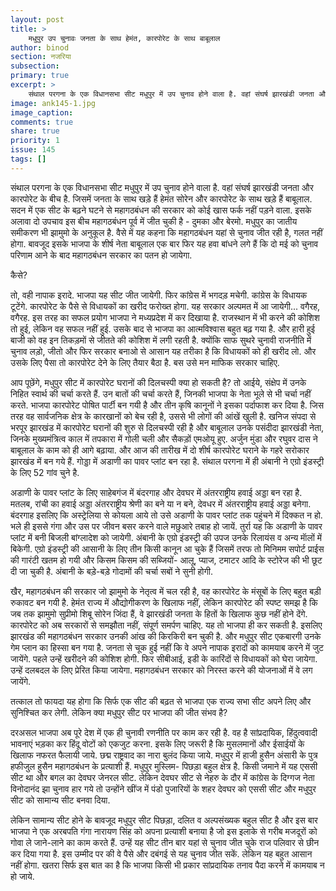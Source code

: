 ```yaml
---
layout: post
title: >
    मधुपुर उप चुनावः जनता के साथ हेमंत, कारपोरेट के साथ बाबूलाल
author: binod
section: नजरिया
subsection:
primary: true
excerpt: >
    संथाल परगना के एक विधानसभा सीट मधुपुर में उप चुनाव होने वाला है. वहां संघर्ष झारखंडी जनता और कारपोरेट के बीच है. जिसमें जनता के साथ खड़े हैं हेमंत सोरेन और कारपोरेट के साथ खड़े हैं बाबूलाल. 
image: ank145-1.jpg
image_caption: 
comments: true
share: true
priority: 1
issue: 145
tags: []
---
```


संथाल परगना के एक विधानसभा सीट मधुपुर में उप चुनाव होने वाला है. वहां संघर्ष झारखंडी जनता और कारपोरेट के बीच है. जिसमें जनता के साथ खड़े हैं हेमंत सोरेन और कारपोरेट के साथ खड़े हैं बाबूलाल. सदन में एक सीट के बढ़ने घटने से महागठबंधन की सरकार को कोई खास फर्क नहीं पड़ने वाला. इसके अलावा दो उपचाव इस बीच महागठबंधन पूर्व में जीत चुकी है - दुमका और बेरमो. मधुपुर का जातीय समीकरण भी झामुमो के अनुकूल है. वैसे में यह कहना कि महागठबंधन यहां से चुनाव जीत रही है, गलत नहीं होगा. बावजूद इसके भाजपा के शीर्ष नेता बाबूलाल एक बार फिर यह हवा बांधने लगे हैं कि दो मई को चुनाव परिणाम आने के बाद महागठबंधन सरकार का पतन हो जायेगा.

कैसे?

तो, वही नापाक इरादे. भाजपा यह सीट जीत जायेगी. फिर कांग्रेस में भगदड़ मचेगी. कांग्रेस के विधायक टूटेंगे. कारपोरेट के पैसे से विधायकों का खरीद फरोख्त होगा. यह सरकार अल्पमत में आ जायेगी... वगैरह, वगैरह. इस तरह का सफल प्रयोग भाजपा ने मध्यप्रदेश में कर दिखाया है. राजस्थान में भी करने की कोशिश तो हुई, लेकिन वह सफल नहीं हुई. उसके बाद से भाजपा का आत्मविश्वास बहुत बढ़ गया है. और हारी हुई बाजी को वह इन तिकड़मों से जीतते की कोशिश में लगी रहती है. क्योंकि साफ सुथरे चुनावी राजनीति में चुनाव लड़ो, जीतो और फिर सरकार बनाओ से आसान यह तरीका है कि विधायकों को ही खरीद लो. और उसके लिए पैसा तो कारपोरेट देने के लिए तैयार बैठा है. बस उसे मन माफिक सरकार चाहिए.

आप पूछेंगे, मधुपुर सीट में कारपोरेट घरानों की दिलचस्पी क्या हो सकती है? तो आईये, संक्षेप में उनके निहित स्वार्थ की चर्चा करते हैं. उन बातों की चर्चा करते हैं, जिनकी भाजपा के नेता भूले से भी चर्चा नहीं करते. भाजपा कारपोरेट पोषित पार्टी बन गयी है और तीन कृषि कानूनों ने इसका पर्दाफाश कर दिया है. जिस तरह वह सार्वजनिक क्षेत्र के कारखानों को बेच रही है, उससे भी लोगों की आंखें खुली है. खनिज संपदा से भरपूर झारखंड में कारपोरेट घरानों की शुरु से दिलचस्पी रही है और बाबूलाल उनके पसंदीदा झारखंडी नेता, जिनके मुख्यमंत्रित्व काल में तपकारा में गोली चली और सैकड़ों एमओयू हुए. अर्जुन मुंडा और रघुवर दास ने बाबूलाल के काम को ही आगे बढ़ाया. और आज की तारीख में दो शीर्ष कारपोरेट घराने के गहरे सरोकार झारखंड में बन गये हैं. गोड्डा में अडाणी का पावर प्लांट बन रहा है. संथाल परगना में ही अंबानी ने एग्रो इंडस्ट्री के लिए 52 गांव चुने है.

अडाणी के पावर प्लांट के लिए साहेबगंज में बंदरगाह और देवघर में अंतरराष्ट्रीय हवाई अड्डा बन रहा है. मतलब, रांची का हवाई अड्डा अंतरराष्ट्रीय श्रेणी का बने या न बने, देवधर में अंतरराष्ट्रीय हवाई अड्डा बनेगा. बंदरगाह इसलिए कि अस्ट्रेलिया से कोयला आये तो उसे अडाणी के पावर प्लांट तक पहुंचने में दिक्कत न हो. भले ही इससे गंगा और उस पर जीवन बसर करने वाले मछुआरे तबाह हो जायें. तुर्रा यह कि अडाणी के पावर प्लांट में बनी बिजली बांग्लादेश को जायेगी. अंबानी के एग्रो इंडस्ट्री की उपज उनके रिलायंस व अन्य माॅलों में बिकेगी. एग्रो इंडस्ट्री की आसानी के लिए तीन किसी कानून आ चुके हैं जिसमें तरफ तो मिनिमम सपोर्ट प्राईस की गारंटी खतम हो गयी और किसम किसम की सब्जियों- आलू, प्याज, टमाटर आदि के स्टोरेज की भी छूट दी जा चुकी है. अंबानी के बड़े-बड़े गोदामों की चर्चा सबों ने सुनी होगी.

खैर, महागठबंधन की सरकार जो झामुमो के नेतृत्व में चल रही है, वह कारपोरेट के मंसूबों के लिए बहुत बड़ी रुकावट बन गयी है. हेमंत राज्य में औद्योगीकरण के खिलाफ नहीं, लेकिन कारपोरेट की स्पष्ट समझ है कि जब तक झामुमो सुप्रीमो शिबू सोरेन जिंदा हैं, वे झारखंडी जनता के हितों के खिलाफ कुछ नहीं होने देंगे. कारपोरेट को अब सरकारों से समझौता नहीं, संपूर्ण समर्पण चाहिए. यह तो भाजपा ही कर सकती है. इसलिए झारखंड की महागठबंधन सरकार उनकी आंख की किरकिरी बन चुकी है. और मधुपुर सीट एकबारगी उनके गेम प्लान का हिस्सा बन गया है. जनता से चूक हुई नहीं कि वे अपने नापाक इरादों को कामयाब करने में जुट जायेंगे. पहले उन्हें खरीदने की कोशिश होगी. फिर सीबीआई, इडी के कारिंदों से विधायकों को घेरा जायेगा. उन्हें दलबदल के लिए प्रेरित किया जायेगा. महागठबंधन सरकार को निरस्त करने की योजनाओं में वे लग जायेंगे.

तत्काल तो फायदा यह होगा कि सिर्फ एक सीट की बढ़त से भाजपा एक राज्य सभा सीट अपने लिए और सुनिश्चित कर लेगी. लेकिन क्या मधुपुर सीट पर भाजपा की जीत संभव है?

दरअसल भाजपा अब पूरे देश में एक ही चुनावी रणनीति पर काम कर रही है. वह है सांप्रदायिक, हिंदुत्ववादी भावनाएं भड़का कर हिंदू वोटों को एकजुट करना. इसके लिए जरूरी है कि मुसलमानों और ईसाईयों के खिलाफ नफरत फैलायी जाये. छद्म राष्ट्रवाद का नारा बुलंद किया जाये. मधुपुर में हाजी हुसैन अंसारी के पुत्र हफीजुल हुसैन महागठबंधन के प्रत्याशी हैं. मधुपुर मुस्लिम- पिछड़ा बहुल क्षेत्र है. किसी जमाने में यह एससी सीट था और बगल का देवघर जेनरल सीट. लेकिन देवघर सीट से नेहरु के दौर में कांग्रेस के दिग्गज नेता विनोदानंद झा चुनाव हार गये तो उन्होंने खींज में पंडो पुजारियों के शहर देवघर को एससी सीट और मधुपुर सीट को सामान्य सीट बनवा दिया.

लेकिन सामान्य सीट होने के बावजूद मधुपुर सीट पिछड़ा, दलित व अल्पसंख्यक बहुल सीट है और इस बार भाजपा ने एक अरबपति गंगा नारायण सिंह को अपना प्रत्याशी बनाया है जो इस इलाके से गरीब मजदूरों को गोवा ले जाने-लाने का काम करते हैं. उन्हें यह सीट तीन बार यहां से चुनाव जीत चुके राज पलिवार से छीन कर दिया गया है. इस उम्मीद पर की वे पैसे और दबंगई से यह चुनाव जीत सकें. लेकिन यह बहुत आसान नहीं होगा. खतरा सिर्फ इस बात का है कि भाजपा किसी भी प्रकार सांप्रदायिक तनाव पैदा करने में कामयाब न हो जाये.
